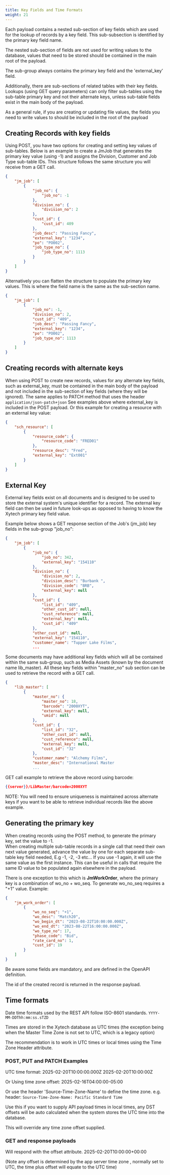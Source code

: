 ```yaml
---
title: Key Fields and Time Formats
weight: 21
---
```

Each payload contains a nested sub-section of key fields which are used for the lookup of records by a key field. This sub-subsection is identified by the primary key field name. 

The nested sub-section of fields are not used for writing values to the database, values that need to be stored should be contained in the main root of the payload.

The sub-group always contains the primary key field and the 'external_key' field.

Additionally, there are sub-sections of related tables with their key fields. Lookups (using GET query parameters) can only filter sub-tables using the sub-table primary key and not their alternate keys, unless sub-table fields exist in the main body of the payload.

As a general rule, if you are creating or updating file values, the fields you need to write values to should be included in the root of the payload


## Creating Records with key fields
Using POST, you have two options for creating and setting key values of sub-tables.
Below is an example to create a JmJob that generates the primary key value (using -1) and assigns the Division, Customer and Job Type sub-table IDs.
This structure follows the same structure you will receive from a GET call.
```json
{
    "jm_job": [
        {
            "job_no": {
                "job_no": -1
            },
            "division_no": {
                "division_no": 2
            },
            "cust_id": {
                "cust_id": 409
            },
            "job_desc": "Passing Fancy",
            "external_key": "1234",
            "po": "PO002",
            "job_type_no": {
                "job_type_no": 1113
            }
        }
    ]
}
```

Alternatively you can flatten the structure to populate the primary key values. This is where the field name is the same as the sub-section name.
```json
{
    "jm_job": [
        {
            "job_no": -1,
            "division_no": 2,
            "cust_id": "409",
            "job_desc": "Passing Fancy",
            "external_key": "1234",
            "po": "PO002",
            "job_type_no": 1113
        }
    ]
}
```

## Creating records with alternate keys
When using POST to create new records, values for any alternate key fields, such as external_key, must be contained in the main body of the payload and not included in the sub-section of key fields (where they will be ignored). The same applies to PATCH method that uses the header `application/json-patch+json` 
See examples above where external_key is included in the POST payload.
Or this example for creating a resource with an external key value:
```json
{
    "sch_resource": [
        {
            "resource_code": {
                "resource_code": "FRED01"
            },
            "resource_desc": "Fred",
            "external_key": "Ext001"
        }
    ]
}
```

## External Key
External key fields exist on all documents and is designed to be used to store the external system's unique identifier for a record. The external key field can then be used in future look-ups as opposed to having to know the Xytech primary key field value.

Example below shows a GET response section of the Job's (jm_job) key fields in the sub-group "job_no":
```JSON
{
    "jm_job": [
        {
            "job_no": {
                "job_no": 342,
                "external_key": "154110"
            },
            "division_no": {
                "division_no": 2,
                "division_desc": "Burbank ",
                "division_code": "BRB",
                "external_key": null
            },
            "cust_id": {
                "list_id": "409",
                "other_cust_id": null,
                "cust_reference": null,
                "external_key": null,
                "cust_id": "409"
            },
            "other_cust_id": null,
            "external_key": "154110",
            "customer_name": "Tupper Lake Films",
            ...
```

 Some documents may have additional key fields which will all be contained within the same sub-group, such as Media Assets (known by the document name lib_master). All these key fields within "master_no" sub section can be used to retrieve the record with a GET call.

```json
{
    "lib_master": [
        {
            "master_no": {
                "master_no": 18,
                "barcode": "2000XYT",
                "external_key": null,
                "umid": null
            },
            "cust_id": {
                "list_id": "32",
                "other_cust_id": null,
                "cust_reference": null,
                "external_key": null,
                "cust_id": "32"
            },
            "customer_name": "Alchemy Films",
            "master_desc": "International Master  
            ...
```

GET call example to retrieve the above record using barcode:
```json
{{server}}/LibMaster/barcode=2000XYT
```

NOTE: You will need to ensure uniqueness is maintained across alternate keys if you want to be able to retrieve individual records like the above example.

## Generating the primary key 
When creating records using the POST method, to generate the primary key, set the value to -1.  
When creating multiple sub-table records in a single call that need their own next value generated, advance the value by one for each separate sub-table key field needed, E.g -1, -2, -3 etc…
If you use -1 again, it will use the same value as the first instance. This can be useful in calls that require the same ID value to be populated again elsewhere in the payload.

There is one exception to this which is **JmWorkOrder**, where the primary key is a combination of wo_no + wo_seq. To generate wo_no_seq requires a "+1" value.
Example:
```json
{
    "jm_work_order": [
        {
            "wo_no_seq": "+1",
            "wo_desc": "Match20",
            "wo_begin_dt": "2023-08-22T10:00:00.000Z",
            "wo_end_dt": "2023-08-22T16:00:00.000Z",
            "wo_type_no": 17,
            "phase_code": "Bid",
            "rate_card_no": 1,
            "cust_id": 19
        }
    ]
}
```

Be aware some fields are mandatory, and are defined in the OpenAPI definition.

The id of the created record is returned in the response payload.

## Time formats

Date time formats used by the REST API follow ISO-8601 standards. `YYYY-MM-DDThh:mm:ss.sTZD`

Times are stored in the Xytech database as UTC times 
(the exception being when the Master Time Zone is not set to UTC, which is a legacy option)

The recommendation is to work in UTC times or local times using the Time Zone Header attribute.

### POST, PUT and PATCH Examples

UTC time format:
2025-02-20T10:00:00.000Z
2025-02-20T10:00:00Z

Or
Using time zone offset:
2025-02-16T04:00:00-05:00

Or
use the header 'Source-Time-Zone-Name' to define the time zone.
e.g.  header: `Source-Time-Zone-Name: Pacific Standard Time` 

Use this if you want to supply API payload times in local times, any DST offsets will be auto calculated when the system stores the UTC time into the database.

This will override any time zone offset supplied.

### GET and response payloads
Will respond with the offset attribute.
2025-02-20T10:00:00+00:00

(Note any offset is determined by the app server time zone , normally set to UTC, the time plus offset will equate to the UTC time)



